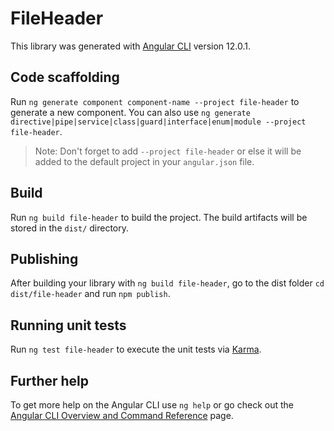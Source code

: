 # FileHeader

This library was generated with [Angular CLI](https://github.com/angular/angular-cli) version 12.0.1.

## Code scaffolding

Run `ng generate component component-name --project file-header` to generate a new component. You can also use `ng generate directive|pipe|service|class|guard|interface|enum|module --project file-header`.
> Note: Don't forget to add `--project file-header` or else it will be added to the default project in your `angular.json` file. 

## Build

Run `ng build file-header` to build the project. The build artifacts will be stored in the `dist/` directory.

## Publishing

After building your library with `ng build file-header`, go to the dist folder `cd dist/file-header` and run `npm publish`.

## Running unit tests

Run `ng test file-header` to execute the unit tests via [Karma](https://karma-runner.github.io).

## Further help

To get more help on the Angular CLI use `ng help` or go check out the [Angular CLI Overview and Command Reference](https://angular.io/cli) page.
